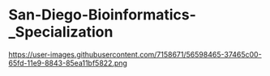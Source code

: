 # San-Diego-Bioinformatics-_Specialization

https://user-images.githubusercontent.com/7158671/56598465-37465c00-65fd-11e9-8843-85ea11bf5822.png
